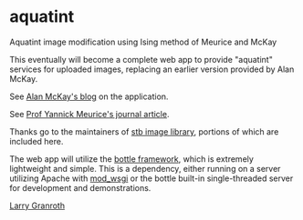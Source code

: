 # aquatint
Aquatint image modification using Ising method of Meurice and McKay

This eventually will become a complete web app to provide "aquatint" services for uploaded images, replacing an earlier version provided by Alan McKay.

See [Alan McKay's blog](https://alanmckay.blog/projects/aquatint/) on the application.

See [Prof Yannick Meurice's journal article](https://pubs.aip.org/aapt/ajp/article-abstract/90/2/87/2819740/Making-digital-aquatint-with-the-Ising-model).

Thanks go to the maintainers of [stb image library](https://github.com/nothings/stb), portions of which are included here.

The web app will utilize the [bottle framework](https://bottlepy.org/docs/dev/tutorial.html), which is extremely lightweight and simple.  This is a dependency, either running on a server utilizing Apache with [mod_wsgi](https://modwsgi.readthedocs.io/en/master/) or the bottle built-in single-threaded server for development and demonstrations.

[Larry Granroth](https://ljg.spacephysics.org)
